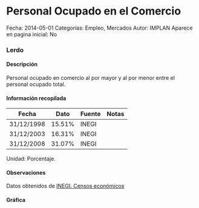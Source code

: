 Personal Ocupado en el Comercio
=====

Fecha: 2014-05-01
Categorías: Empleo, Mercados
Autor: IMPLAN
Aparece en pagina inicial: No

### Lerdo

#### Descripción

Personal ocupado en comercio al por mayor y al por menor entre el personal ocupado total.

<!-- break -->

#### Información recopilada

<table class="table table-hover table-bordered matriz">
  <thead>
    <tr><th>Fecha</th><th>Dato</th><th>Fuente</th><th>Notas</th></tr>
  </thead>
  <tbody>
    <tr><td class="centrado">31/12/1998</td><td class="derecha">15.51%</td><td>INEGI</td><td></td></tr>
    <tr><td class="centrado">31/12/2003</td><td class="derecha">16.31%</td><td>INEGI</td><td></td></tr>
    <tr><td class="centrado">31/12/2008</td><td class="derecha">31.07%</td><td>INEGI</td><td></td></tr>
  </tbody>
</table>

Unidad: Porcentaje.

#### Observaciones

Datos obtenidos de [INEGI. Censos económicos](http://www3.inegi.org.mx/sistemas/saic/)

#### Gráfica

<div id="Morriseymggoyu" class="grafica"></div>
  <script>
  new Morris.Line({
    element: 'Morriseymggoyu',
    data: [
      { fecha: '1998-12-31', dato: 15.5100 },
      { fecha: '2003-12-31', dato: 16.3100 },
      { fecha: '2008-12-31', dato: 31.0701 }
    ],
    xkey: 'fecha',
    ykeys: ['dato'],
    labels: ['Dato'],
    lineColors: ['#FF5B02'],
    xLabelFormat: function(d) {
      return d.getDate()+'/'+(d.getMonth()+1)+'/'+d.getFullYear();
    },
    dateFormat: function (ts) {
      var d = new Date(ts);
      return d.getDate() + '/' + (d.getMonth() + 1) + '/' + d.getFullYear();
    }
  });
  </script>
